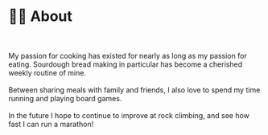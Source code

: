 <!DOCTYPE html>
<html lang="en">
<head>
    <meta charset="UTF-8">
    <meta name="viewport" content="width=device-width, initial-scale=1.0">
    <title>Publications</title>
    <link rel="stylesheet" href="https://cdn.jsdelivr.net/npm/bootstrap@5.3.0/dist/css/bootstrap.min.css">
    <link rel="stylesheet" href="styles.css"> <!-- Link to your CSS file -->

</head>
<body>
    <div class="container">
        <h1>🏃🏽 About</h1>
        <br>
        <br>
        My passion for cooking has existed for nearly as long as my passion for eating. Sourdough bread making in particular has become a cherished weekly routine of mine.
        <br>
        <br>
        Between sharing meals with family and friends, I also love to spend my time running and playing board games. 
        <br>
        <br>
        In the future I hope to continue to improve at rock climbing, and see how fast I can run a marathon! 